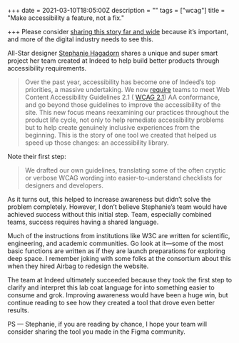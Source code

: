 +++
date = 2021-03-10T18:05:00Z
description = ""
tags = ["wcag"]
title = "Make accessibility a feature, not a fix."

+++
Please consider [sharing this story far and wide](https://medium.com/indeed-design/building-an-accessibility-library-e134e9012c17) because it’s important, and more of the digital industry needs to see this.

All-Star designer [Stephanie Hagadorn](https://www.linkedin.com/in/shagadorn/) shares a unique and super smart project her team created at Indeed to help build better products through accessibility requirements.

> Over the past year, accessibility has become one of Indeed’s top priorities, a massive undertaking. We now [require](https://www.indeed.com/accessibility) teams to meet Web Content Accessibility Guidelines 2.1 ( [WCAG 2.1](https://www.w3.org/WAI/standards-guidelines/wcag/)) AA conformance, and go beyond those guidelines to improve the accessibility of the site. This new focus means reexamining our practices throughout the product life cycle, not only to help remediate accessibility problems but to help create genuinely inclusive experiences from the beginning. This is the story of one tool we created that helped us speed up those changes: an accessibility library.

Note their first step:

> We drafted our own guidelines, translating some of the often cryptic or verbose WCAG wording into easier-to-understand checklists for designers and developers.

As it turns out, this helped to increase awareness but didn’t solve the problem completely. However, I don’t believe Stephanie’s team would have achieved success without this initial step. Team, especially combined teams, success requires having a shared language.

Much of the instructions from institutions like W3C are written for scientific, engineering, and academic communities. Go look at it—some of the most basic functions are written as if they are launch preparations for exploring deep space. I remember joking with some folks at the consortium about this when they hired Airbag to redesign the website.

The team at Indeed ultimately succeeded because they took the first step to clarify and interpret this lab coat language for into something easier to consume and grok. Improving awareness would have been a huge win, but continue reading to see how they created a tool that drove even better results.

PS — Stephanie, if you are reading by chance, I hope your team will consider sharing the tool you made in the Figma community.
